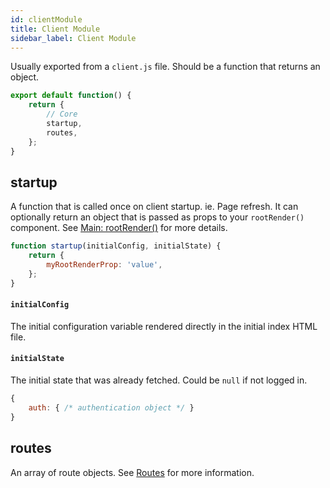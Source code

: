 ```yaml
---
id: clientModule
title: Client Module
sidebar_label: Client Module
---
```


Usually exported from a `client.js` file. Should be a function that returns an object.

```javascript
export default function() {
	return {
		// Core
		startup,
		routes,
	};
}
```

## startup
A function that is called once on client startup. ie. Page refresh.
It can optionally return an object that is passed as props to your `rootRender()` component.
See [Main: rootRender()](main#rootrenderjs) for more details.

```javascript
function startup(initialConfig, initialState) {
	return {
		myRootRenderProp: 'value',
	};
}
```

#### `initialConfig`
The initial configuration variable rendered directly in the initial index HTML file.

#### `initialState`
The initial state that was already fetched. Could be `null` if not logged in.

```javascript
{	
	auth: { /* authentication object */ }
}
```

## routes
An array of route objects.
See [Routes](routes) for more information.
